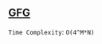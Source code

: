 <h2><a href="https://www.geeksforgeeks.org/problems/rat-in-a-maze-problem/1">GFG</a></h2>

`Time Complexity`: `O(4^M*N)`
